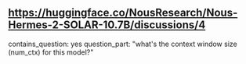 ## https://huggingface.co/NousResearch/Nous-Hermes-2-SOLAR-10.7B/discussions/4

contains_question: yes
question_part: "what's the context window size (num_ctx) for this model?"